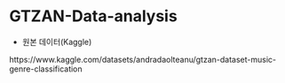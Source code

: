 # GTZAN-Data-analysis
- 원본 데이터(Kaggle)
<p>https://www.kaggle.com/datasets/andradaolteanu/gtzan-dataset-music-genre-classification</p>

